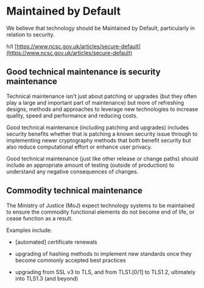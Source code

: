# Maintained by Default

We believe that technology should be Maintained by Default, particularly in relation to security.

h/t [https://www.ncsc.gov.uk/articles/secure-default](https://www.ncsc.gov.uk/articles/secure-default)

## Good technical maintenance is security maintenance

Technical maintenance isn't just about patching or upgrades \(but they often play a large and important part of maintenance\) but more of refreshing designs, methods and approaches to leverage new technologies to increase quality, speed and performance and reducing costs.

Good technical maintenance \(including patching and upgrades\) includes security benefits whether that is patching a known security issue through to implementing newer cryptography methods that both benefit security but also reduce computational effort or enhance user privacy.

Good technical maintenance \(just like other release or change paths\) should include an appropriate amount of testing \(outside of production\) to understand any negative consequences of changes.

## Commodity technical maintenance

The Ministry of Justice \(MoJ\) expect technology systems to be maintained to ensure the commodity functional elements do not become end of life, or cease function as a result.

Examples include:

-   \[automated\] certificate renewals

-   upgrading of hashing methods to implement new standards once they become commonly accepted best practices

-   upgrading from SSL v3 to TLS, and from TLS1.\[0/1\] to TLS1.2, ultimately into TLS1.3 \(and beyond\)


